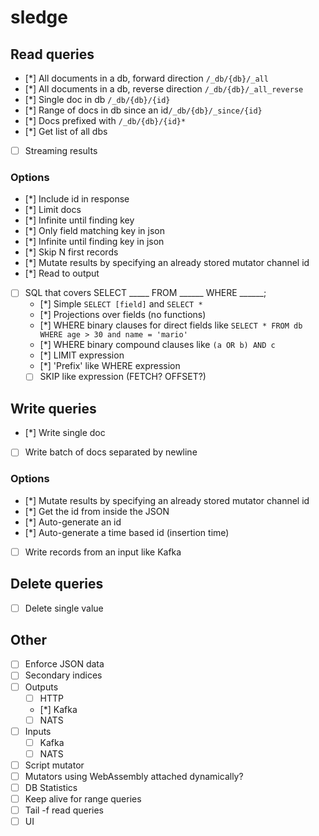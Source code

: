 # sledge

## Read queries
* [*] All documents in a db, forward direction `/_db/{db}/_all`
* [*] All documents in a db, reverse direction `/_db/{db}/_all_reverse`
* [*] Single doc in db `/_db/{db}/{id}`
* [*] Range of docs in db since an id`/_db/{db}/_since/{id}`
* [*] Docs prefixed with `/_db/{db}/{id}*`
* [*] Get list of all dbs
* [ ] Streaming results

### Options
* [*] Include id in response
* [*] Limit docs
* [*] Infinite until finding key
* [*] Only field matching key in json
* [*] Infinite until finding key in json
* [*] Skip N first records
* [*] Mutate results by specifying an already stored mutator channel id
* [*] Read to output
* [ ] SQL that covers SELECT _____ FROM ______ WHERE ______;
    * [*] Simple `SELECT [field]` and `SELECT *`
    * [*] Projections over fields (no functions)
    * [*] WHERE binary clauses for direct fields like `SELECT * FROM db WHERE age > 30 and name = 'mario'`
    * [*] WHERE binary compound clauses like `(a OR b) AND c`
    * [*] LIMIT expression
    * [*] 'Prefix' like WHERE expression
    * [ ] SKIP like expression (FETCH? OFFSET?)

## Write queries
* [*] Write single doc
* [ ] Write batch of docs separated by newline

### Options
* [*] Mutate results by specifying an already stored mutator channel id
* [*] Get the id from inside the JSON
* [*] Auto-generate an id
* [*] Auto-generate a time based id (insertion time)
* [ ] Write records from an input like Kafka

## Delete queries

* [ ] Delete single value

## Other

* [ ] Enforce JSON data
* [ ] Secondary indices
* [ ] Outputs
  * [ ] HTTP
  * [*] Kafka
  * [ ] NATS
* [ ] Inputs
  * [ ] Kafka
  * [ ] NATS
* [ ] Script mutator
* [ ] Mutators using WebAssembly attached dynamically?
* [ ] DB Statistics
* [ ] Keep alive for range queries
* [ ] Tail -f read queries
* [ ] UI